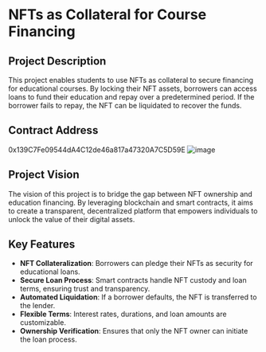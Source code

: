 # NFTs as Collateral for Course Financing

## Project Description
This project enables students to use NFTs as collateral to secure financing for educational courses. By locking their NFT assets, borrowers can access loans to fund their education and repay over a predetermined period. If the borrower fails to repay, the NFT can be liquidated to recover the funds.

## Contract Address
0x139C7Fe09544dA4C12de46a817a47320A7C5D59E
![image](https://github.com/user-attachments/assets/735d02b3-600a-42a3-9542-c84f95784964)


## Project Vision
The vision of this project is to bridge the gap between NFT ownership and education financing. By leveraging blockchain and smart contracts, it aims to create a transparent, decentralized platform that empowers individuals to unlock the value of their digital assets.

## Key Features
- **NFT Collateralization**: Borrowers can pledge their NFTs as security for educational loans.
- **Secure Loan Process**: Smart contracts handle NFT custody and loan terms, ensuring trust and transparency.
- **Automated Liquidation**: If a borrower defaults, the NFT is transferred to the lender.
- **Flexible Terms**: Interest rates, durations, and loan amounts are customizable.
- **Ownership Verification**: Ensures that only the NFT owner can initiate the loan process.

